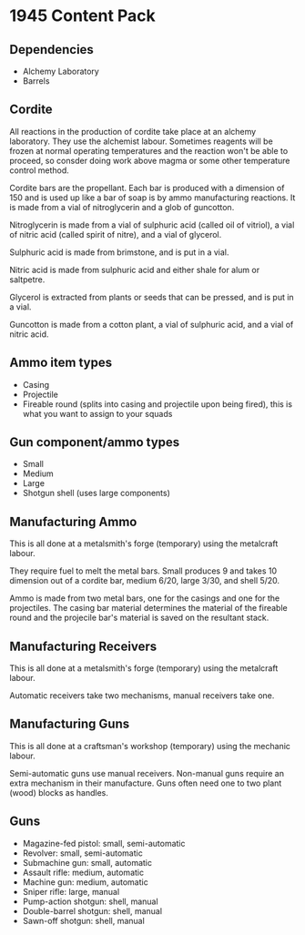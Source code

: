 # 1945 Content Pack

## Dependencies

- Alchemy Laboratory
- Barrels

## Cordite

All reactions in the production of cordite take place at an alchemy laboratory.
They use the alchemist labour.
Sometimes reagents will be frozen at normal operating temperatures and the reaction won't be able to proceed, so consder doing work above magma or some other temperature control method.

Cordite bars are the propellant.
Each bar is produced with a dimension of 150 and is used up like a bar of soap is by ammo manufacturing reactions.
It is made from a vial of nitroglycerin and a glob of guncotton.

Nitroglycerin is made from a vial of sulphuric acid (called oil of vitriol), a vial of nitric acid (called spirit of nitre), and a vial of glycerol.

Sulphuric acid is made from brimstone, and is put in a vial.

Nitric acid is made from sulphuric acid and either shale for alum or saltpetre.

Glycerol is extracted from plants or seeds that can be pressed, and is put in a vial.

Guncotton is made from a cotton plant, a vial of sulphuric acid, and a vial of nitric acid.

## Ammo item types

- Casing
- Projectile
- Fireable round (splits into casing and projectile upon being fired), this is what you want to assign to your squads

## Gun component/ammo types

- Small
- Medium
- Large
- Shotgun shell (uses large components)

## Manufacturing Ammo

This is all done at a metalsmith's forge (temporary) using the metalcraft labour.

They require fuel to melt the metal bars.
Small produces 9 and takes 10 dimension out of a cordite bar, medium 6/20, large 3/30, and shell 5/20.

Ammo is made from two metal bars, one for the casings and one for the projectiles.
The casing bar material determines the material of the fireable round and the projecile bar's material is saved on the resultant stack.

## Manufacturing Receivers

This is all done at a metalsmith's forge (temporary) using the metalcraft labour.

Automatic receivers take two mechanisms, manual receivers take one.

## Manufacturing Guns

This is all done at a craftsman's workshop (temporary) using the mechanic labour.

Semi-automatic guns use manual receivers.
Non-manual guns require an extra mechanism in their manufacture.
Guns often need one to two plant (wood) blocks as handles.

## Guns

- Magazine-fed pistol: small, semi-automatic
- Revolver: small, semi-automatic
- Submachine gun: small, automatic
- Assault rifle: medium, automatic
- Machine gun: medium, automatic
- Sniper rifle: large, manual
- Pump-action shotgun: shell, manual
- Double-barrel shotgun: shell, manual
- Sawn-off shotgun: shell, manual
